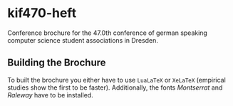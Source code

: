 # kif470-heft

Conference brochure for the 47.0th conference of german speaking computer science student associations in Dresden.

## Building the Brochure

To built the brochure you either have to use `LuaLaTeX` or `XeLaTeX` (empirical studies show the first to be faster).
Additionally, the fonts _Montserrat_ and _Raleway_ have to be installed.

